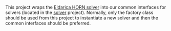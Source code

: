 This project wraps the [Eldarica HORN solver](https://github.com/uuverifiers/eldarica/) into our common interfaces for
solvers (located in the [solver](../solver) project).
Normally, only the factory class should be used from this project to instantiate a new solver and
then the common interfaces should be preferred.